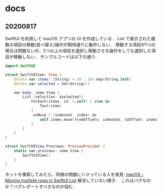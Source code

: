 # docs
## 20200817
SwiftUI を利用して macOS アプリの UI を作成している．
List で表示された複数の項目の移動(並べ替え)操作が期待通りに動作しない．
移動する項目が1つの場合は問題ないが，2つ以上の項目を選択し移動させる操作をしても選択した項目が移動しない．
サンプルコードは以下の通り:

```Swift
import SwiftUI

struct SwiftUIView: View {
    @State var items: [String] = (0...10).map(String.init)
    @State var selected = Set<String>()

    var body: some View {
        List (selection: $selected){
            ForEach(items, id: \.self) { item in
                Text(item)
            }
            .onMove { (indexSet, index) in
                self.items.move(fromOffsets: indexSet, toOffset: index)
            }
        }
    }
}

struct SwiftUIView_Previews: PreviewProvider {
    static var previews: some View {
        SwiftUIView()
    }
}
```

ネットを検索してみたら，同様の問題にハマっている人を発見: [macOS - Moving multiple rows in SwiftUI List](https://stackoverflow.com/questions/60328520/macos-moving-multiple-rows-in-swiftui-list)
解決していない様子．
これはバグなのか？バグレポートすべきなのか悩む．

